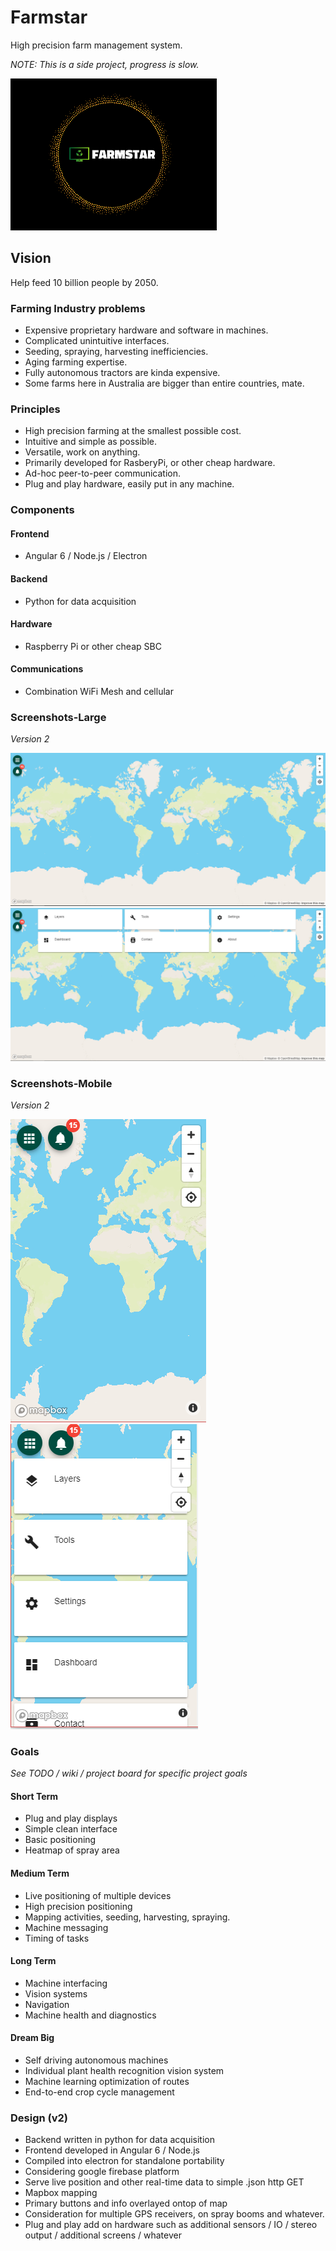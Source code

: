 # Farmstar
High precision farm management system.

*NOTE: This is a side project, progress is slow.*

![Logo v1.2](/docs/media/logo-small.png?raw=true)

## Vision
Help feed 10 billion people by 2050.

### Farming Industry problems
- Expensive proprietary hardware and software in machines.
- Complicated unintuitive interfaces.
- Seeding, spraying, harvesting inefficiencies.
- Aging farming expertise.
- Fully autonomous tractors are kinda expensive.
- Some farms here in Australia are bigger than entire countries, mate.

### Principles
- High precision farming at the smallest possible cost.
- Intuitive and simple as possible.
- Versatile, work on anything.
- Primarily developed for RasberyPi, or other cheap hardware.
- Ad-hoc peer-to-peer communication.
- Plug and play hardware, easily put in any machine.

### Components
#### Frontend
- Angular 6 / Node.js / Electron
#### Backend
- Python for data acquisition
#### Hardware
- Raspberry Pi or other cheap SBC
#### Communications
- Combination WiFi Mesh and cellular



### Screenshots-Large

*Version 2*

![Map v2](/docs/media/screenshots/map_large.PNG?raw=true)
![Apps v2](/docs/media/screenshots/apps_large.PNG?raw=true)

### Screenshots-Mobile

*Version 2*

![Map-mobile v2](/docs/media/screenshots/map_mobile.PNG?raw=true)
![Apps-mobile v2](/docs/media/screenshots/apps_mobile.PNG?raw=true)

### Goals
*See TODO / wiki / project board for specific project goals*

#### Short Term
- Plug and play displays
- Simple clean interface
- Basic positioning
- Heatmap of spray area

#### Medium Term
- Live positioning of multiple devices
- High precision positioning
- Mapping activities, seeding, harvesting, spraying.
- Machine messaging
- Timing of tasks


#### Long Term
- Machine interfacing
- Vision systems
- Navigation
- Machine health and diagnostics


#### Dream Big
- Self driving autonomous machines
- Individual plant health recognition vision system
- Machine learning optimization of routes
- End-to-end crop cycle management



### Design (v2)
- Backend written in python for data acquisition
- Frontend developed in Angular 6 / Node.js
- Compiled into electron for standalone portability
- Considering google firebase platform
- Serve live position and other real-time data to simple .json http GET
- Mapbox mapping
- Primary buttons and info overlayed ontop of map
- Consideration for multiple GPS receivers, on spray booms and whatever.
- Plug and play add on hardware such as additional sensors / IO / stereo output / additional screens / whatever





